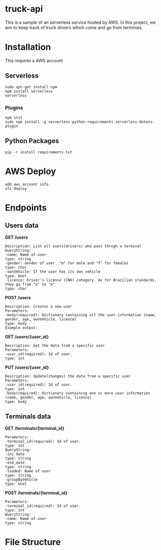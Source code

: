 # truck-api
This is a sample of an serverless service hosted by AWS.
In this project, we aim to keep track of truck drivers which come and go from terminals.


# Installation
This requires a AWS account

## Serverless

```
sudo apt-get install npm
npm install serverless
serverless
```

### Plugins
```
npm init
sudo npm install -g serverless-python-requirements serverless-dotenv-plugin
```
## Python Packages
```
pip -r install requirements.txt
```

# AWS Deploy
```
add aws account info
sls deploy
```

# Endpoints

## Users data
**GET     /users**
```
Description: List all users(drivers) who pass throgh a terminal
QueryString:
-name: Name of user
type: string
-gender: Gender of user. "m" for male and "f" for females
type: char
-ownVehicle: If the user has its own vehicle
type: bool
-licence: Driver's licence (CNH) category. As for Brazilian standards, they go from "a" to "e"
type: char
```
**POST    /users**
```
Description: Creates a new user
Parameters:
-body(required): Dictionary containing all the user information (name, gender, age, ownVehicle, licence)
type: body
Example output:
```

**GET     /users/{user_id}**
```
Description: Get the data from a specific user
Parameters:
-user_id(required): Id of user.
type: int
```

**PUT     /users/{user_id}**
```
Description: Update(changes) the data from a specific user
Parameters:
-user_id(required): Id of user.
type: int
-body(required): Dictionary containing one or more user information (name, gender, age, ownVehicle, licence)
type: body
```

## Terminals data


**GET     /terminals/{terminal_id}**
```
Parameters:
-terminal_id(required): Id of user.
type: int
QueryString:
-ini_date
type: string
-end_date
type: string
-loaded: Name of user
type: string
-groupByVehicle
type: bool
```

**POST    /terminals/{terminal_id}**
```
Parameters:
-terminal_id(required): Id of user.
type: int
QueryString:
-name: Name of user
type: string
```

# File Structure
